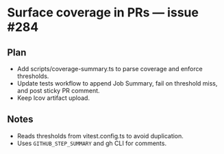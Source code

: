 # Surface coverage in PRs — issue #284

## Plan
- Add scripts/coverage-summary.ts to parse coverage and enforce thresholds.
- Update tests workflow to append Job Summary, fail on threshold miss, and post sticky PR comment.
- Keep lcov artifact upload.

## Notes
- Reads thresholds from vitest.config.ts to avoid duplication.
- Uses `GITHUB_STEP_SUMMARY` and gh CLI for comments.
